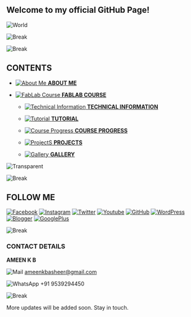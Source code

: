 ## Welcome to my official GitHub Page!

![World](http://www.pngmart.com/files/4/Technology-PNG-Image.png)

![Break](https://raw.githubusercontent.com/ameenkb/ameenkb.github.io/master/Images/Blank.png)

![Break](https://raw.githubusercontent.com/ameenkb/ameenkb.github.io/master/Images/Blank.png)

## CONTENTS

- [![About Me](https://cdn2.iconfinder.com/data/icons/circle-icons-1/64/profle-24.png)  **ABOUT ME**](aboutme)

- [![FabLab Course](https://cdn2.iconfinder.com/data/icons/circle-icons-1/64/dev-24.png)  **FABLAB COURSE**](course)

  - [![Technical Information](https://cdn2.iconfinder.com/data/icons/circle-icons-1/64/bookshelf-24.png)  **TECHNICAL INFORMATION**](techinfo)
  
  - [![Tutorial](https://cdn2.iconfinder.com/data/icons/circle-icons-1/64/compose-24.png)  **TUTORIAL**](tutorial)

  - [![Course Progress](https://cdn2.iconfinder.com/data/icons/circle-icons-1/64/clock-24.png)  **COURSE PROGRESS**](progress)
  
  - [![ProjectS](https://cdn2.iconfinder.com/data/icons/circle-icons-1/64/compose-24.png)  **PROJECTS**](project)
  
  - [![Gallery](https://cdn2.iconfinder.com/data/icons/circle-icons-1/64/hotair-24.png)  **GALLERY**](gallery)

![Transparent](http://cozcyt.gob.mx/labsol/page/img/index/vector.png)

![Break](https://raw.githubusercontent.com/ameenkb/ameenkb.github.io/master/Images/Blank.png)


## FOLLOW ME
[![Facebook](https://cdn4.iconfinder.com/data/icons/miu-gloss-social/60/facebook-64.png)](https://www.facebook.com/amein.truztme)  [![Instagram](https://cdn4.iconfinder.com/data/icons/miu-gloss-social/60/instagram-64.png)](https://www.instagram.com/ameintruztmi)  [![Twitter](https://cdn4.iconfinder.com/data/icons/miu-gloss-social/60/twitter-64.png)](https://twitter.com/AmeinTruztme)  [![Youtube](https://cdn4.iconfinder.com/data/icons/miu-gloss-social/60/youtube-64.png)](https://www.youtube.com/channel/UCh27FNyx4hxOgZCwAtZgn8g?view_as=subscriber)  [![GitHub](https://cdn4.iconfinder.com/data/icons/miu-gloss-social/60/github-64.png)](https://github.com/ameenkb)  [![WordPress](https://cdn4.iconfinder.com/data/icons/miu-gloss-social/60/wordpress-64.png)](https://ameenkbasheer.wordpress.com/)  [![Blogger](https://cdn4.iconfinder.com/data/icons/miu-gloss-social/60/blogger-64.png)](https://ameenkb.blogspot.com)  [![GooglePlus](https://cdn4.iconfinder.com/data/icons/miu-gloss-social/60/google-64.png)](https://plus.google.com/u/0/101175876343869826981)

![Break](https://raw.githubusercontent.com/ameenkb/ameenkb.github.io/master/Images/Blank.png)

### CONTACT DETAILS

**AMEEN K B**

![Mail](https://cdn4.iconfinder.com/data/icons/miu-gloss-social/60/mail-24.png) ameenkbasheer@gmail.com

![WhatsApp](https://cdn4.iconfinder.com/data/icons/miu-gloss-social/60/whatsapp-24.png) +91 9539294450

![Break](https://raw.githubusercontent.com/ameenkb/ameenkb.github.io/master/Images/Blank.png)

More updates will be added soon. Stay in touch.
